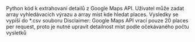 Python kód k extrahovaní detailů z Google Maps API. 
Uživatel může zadat array vyhledávacích výrazu a array míst kde hledat places. Vysledky se vypíší do *.csv souboru
Disclaimer:
Google Maps API vrací pouze 20 places per request, proto je nutné upravit detailnost míst podle očekávaného počtu vysletků

